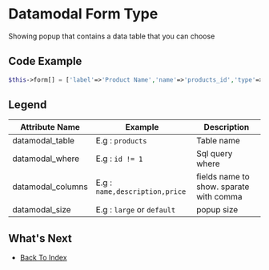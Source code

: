 # Datamodal Form Type
Showing popup that contains a data table that you can choose

## Code Example
```php
$this->form[] = ['label'=>'Product Name','name'=>'products_id','type'=>'datamodal','datamodal_table'=>'products','datamodal_where'=>'','datamodal_columns'=>'name,description,price','datamodal_size'=>'large','required'=>true];	
```
## Legend
| Attribute Name | Example | Description
| -------------- | ----------- | --------- |
| datamodal_table | E.g : `products` | Table name |
| datamodal_where | E.g : `id != 1` | Sql query where |
| datamodal_columns | E.g : `name,description,price` | fields name to show. sparate with comma |
| datamodal_size | E.g : `large` or `default` | popup size |

## What's Next
- [Back To Index](./index.md)

